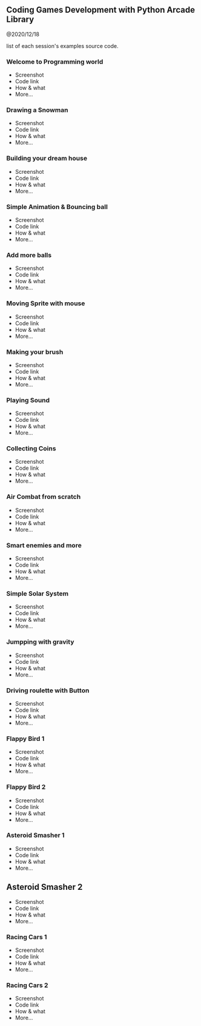 Coding Games Development with Python Arcade Library
-------------------

@2020/12/18


list of each session's examples source code.


### Welcome to Programming world

- Screenshot
- Code link
- How & what
- More...

### Drawing a Snowman

- Screenshot
- Code link
- How & what
- More...

### Building your dream house

- Screenshot
- Code link
- How & what
- More...

### Simple Animation & Bouncing ball

- Screenshot
- Code link
- How & what
- More...

### Add more balls

- Screenshot
- Code link
- How & what
- More...

### Moving Sprite with mouse

- Screenshot
- Code link
- How & what
- More...

### Making your brush

- Screenshot
- Code link
- How & what
- More...

### Playing Sound

- Screenshot
- Code link
- How & what
- More...

### Collecting Coins

- Screenshot
- Code link
- How & what
- More...

### Air Combat from scratch

- Screenshot
- Code link
- How & what
- More...

### Smart enemies and more

- Screenshot
- Code link
- How & what
- More...

### Simple Solar System

- Screenshot
- Code link
- How & what
- More...

### Jumpping with gravity

- Screenshot
- Code link
- How & what
- More...

### Driving roulette with Button

- Screenshot
- Code link
- How & what
- More...

### Flappy Bird 1

- Screenshot
- Code link
- How & what
- More...

### Flappy Bird 2

- Screenshot
- Code link
- How & what
- More...

### Asteroid Smasher 1

- Screenshot
- Code link
- How & what
- More...

## Asteroid Smasher 2

- Screenshot
- Code link
- How & what
- More...

### Racing Cars 1

- Screenshot
- Code link
- How & what
- More...

### Racing Cars 2

- Screenshot
- Code link
- How & what
- More...

